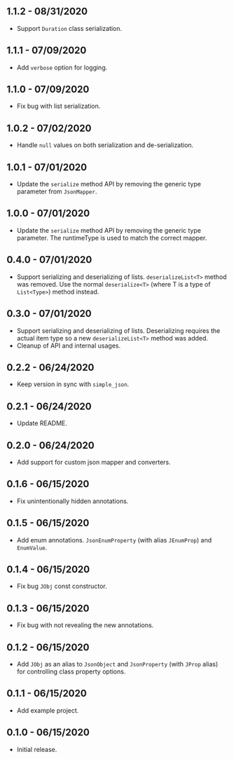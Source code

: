 ## 1.1.2 - 08/31/2020
* Support `Duration` class serialization.

## 1.1.1 - 07/09/2020
* Add `verbose` option for logging.

## 1.1.0 - 07/09/2020
* Fix bug with list serialization.

## 1.0.2 - 07/02/2020
* Handle `null` values on both serialization and de-serialization.

## 1.0.1 - 07/01/2020
* Update the `serialize` method API by removing the generic type parameter from `JsonMapper`.

## 1.0.0 - 07/01/2020
* Update the `serialize` method API by removing the generic type parameter. The runtimeType is used to match the correct mapper.

## 0.4.0 - 07/01/2020
* Support serializing and deserializing of lists. `deserializeList<T>` method was removed. Use the normal `deserialize<T>` (where T is a type of `List<Type>`) method instead.

## 0.3.0 - 07/01/2020
* Support serializing and deserializing of lists. Deserializing requires the actual item type so a new `deserializeList<T>` method was added.
* Cleanup of API and internal usages. 

## 0.2.2 - 06/24/2020
* Keep version in sync with `simple_json`. 

## 0.2.1 - 06/24/2020
* Update README. 

## 0.2.0 - 06/24/2020
* Add support for custom json mapper and converters. 

## 0.1.6 - 06/15/2020
* Fix unintentionally hidden annotations.

## 0.1.5 - 06/15/2020
* Add enum annotations. `JsonEnumProperty` (with alias `JEnumProp`) and `EnumValue`.

## 0.1.4 - 06/15/2020
* Fix bug `JObj` const constructor.

## 0.1.3 - 06/15/2020
* Fix bug with not revealing the new annotations.

## 0.1.2 - 06/15/2020
* Add `JObj` as an alias to `JsonObject` and `JsonProperty` (with `JProp` alias) for controlling class property options.

## 0.1.1 - 06/15/2020
* Add example project.

## 0.1.0 - 06/15/2020
* Initial release.
